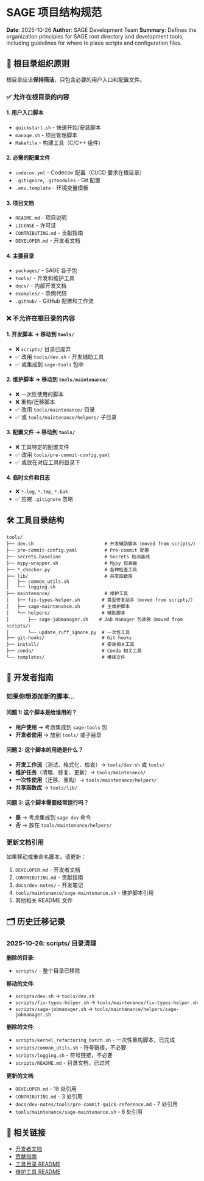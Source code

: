 # SAGE 项目结构规范

**Date**: 2025-10-26
**Author**: SAGE Development Team
**Summary**: Defines the organization principles for SAGE root directory and development tools, including guidelines for where to place scripts and configuration files.

## 📁 根目录组织原则

根目录应该**保持简洁**，只包含必要的用户入口和配置文件。

### ✅ 允许在根目录的内容

#### 1. **用户入口脚本**
- `quickstart.sh` - 快速开始/安装脚本
- `manage.sh` - 项目管理脚本
- `Makefile` - 构建工具（C/C++ 组件）

#### 2. **必需的配置文件**
- `codecov.yml` - Codecov 配置（CI/CD 要求在根目录）
- `.gitignore`, `.gitmodules` - Git 配置
- `.env.template` - 环境变量模板

#### 3. **项目文档**
- `README.md` - 项目说明
- `LICENSE` - 许可证
- `CONTRIBUTING.md` - 贡献指南
- `DEVELOPER.md` - 开发者文档

#### 4. **主要目录**
- `packages/` - SAGE 各子包
- `tools/` - 开发和维护工具
- `docs/` - 内部开发文档
- `examples/` - 示例代码
- `.github/` - GitHub 配置和工作流

### ❌ 不允许在根目录的内容

#### 1. **开发脚本** → 移动到 `tools/`
- ❌ `scripts/` 目录已废弃
- ✅ 改用 `tools/dev.sh` - 开发辅助工具
- ✅ 或集成到 `sage-tools` 包中

#### 2. **维护脚本** → 移动到 `tools/maintenance/`
- ❌ 一次性使用的脚本
- ❌ 重构/迁移脚本
- ✅ 改用 `tools/maintenance/` 目录
- ✅ 或 `tools/maintenance/helpers/` 子目录

#### 3. **配置文件** → 移动到 `tools/`
- ❌ 工具特定的配置文件
- ✅ 改用 `tools/pre-commit-config.yaml`
- ✅ 或放在对应工具的目录下

#### 4. **临时文件和日志**
- ❌ `*.log`, `*.tmp`, `*.bak`
- ✅ 应被 `.gitignore` 忽略

## 🛠️ 工具目录结构

```
tools/
├── dev.sh                          # 开发辅助脚本（moved from scripts/）
├── pre-commit-config.yaml          # Pre-commit 配置
├── secrets.baseline                # Secrets 检测基线
├── mypy-wrapper.sh                 # Mypy 包装器
├── *_checker.py                    # 各种检查工具
├── lib/                            # 共享函数库
│   ├── common_utils.sh
│   └── logging.sh
├── maintenance/                    # 维护工具
│   ├── fix-types-helper.sh        # 类型修复助手（moved from scripts/）
│   ├── sage-maintenance.sh        # 主维护脚本
│   └── helpers/                   # 辅助脚本
│       ├── sage-jobmanager.sh    # Job Manager 包装器（moved from scripts/）
│       └── update_ruff_ignore.py  # 一次性工具
├── git-hooks/                     # Git hooks
├── install/                       # 安装相关工具
├── conda/                         # Conda 相关工具
└── templates/                     # 模板文件
```

## 📝 开发者指南

### 如果你想添加新的脚本...

#### 问题 1: 这个脚本是给谁用的？

- **用户使用** → 考虑集成到 `sage-tools` 包
- **开发者使用** → 放到 `tools/` 或子目录

#### 问题 2: 这个脚本的用途是什么？

- **开发工作流**（测试、格式化、检查）→ `tools/dev.sh` 或 `tools/`
- **维护任务**（清理、修复、更新）→ `tools/maintenance/`
- **一次性使用**（迁移、重构）→ `tools/maintenance/helpers/`
- **共享函数库** → `tools/lib/`

#### 问题 3: 这个脚本需要经常运行吗？

- **是** → 考虑集成到 `sage dev` 命令
- **否** → 放在 `tools/maintenance/helpers/`

### 更新文档引用

如果移动或重命名脚本，请更新：

1. `DEVELOPER.md` - 开发者文档
2. `CONTRIBUTING.md` - 贡献指南
3. `docs/dev-notes/` - 开发笔记
4. `tools/maintenance/sage-maintenance.sh` - 维护脚本引用
5. 其他相关 README 文件

## 🗂️ 历史迁移记录

### 2025-10-26: scripts/ 目录清理

**删除的目录**:
- `scripts/` - 整个目录已移除

**移动的文件**:
- `scripts/dev.sh` → `tools/dev.sh`
- `scripts/fix-types-helper.sh` → `tools/maintenance/fix-types-helper.sh`
- `scripts/sage-jobmanager.sh` → `tools/maintenance/helpers/sage-jobmanager.sh`

**删除的文件**:
- `scripts/kernel_refactoring_batch.sh` - 一次性重构脚本，已完成
- `scripts/common_utils.sh` - 符号链接，不必要
- `scripts/logging.sh` - 符号链接，不必要
- `scripts/README.md` - 目录文档，已过时

**更新的文档**:
- `DEVELOPER.md` - 18 处引用
- `CONTRIBUTING.md` - 3 处引用
- `docs/dev-notes/tools/pre-commit-quick-reference.md` - 7 处引用
- `tools/maintenance/sage-maintenance.sh` - 6 处引用

## 🔗 相关链接

- [开发者文档](../DEVELOPER.md)
- [贡献指南](../CONTRIBUTING.md)
- [工具目录 README](../tools/README.md)
- [维护工具 README](../tools/maintenance/README.md)
